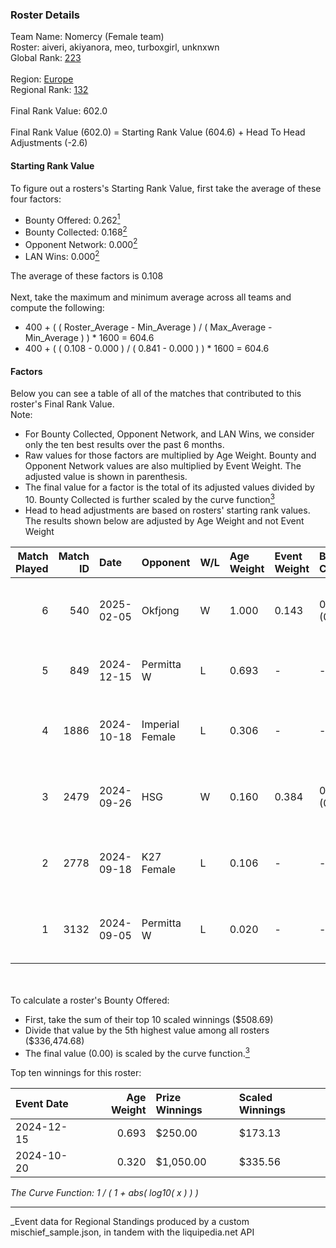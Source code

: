 ### Roster Details<br />
Team Name: Nomercy (Female team)<br />
Roster: aiveri, akiyanora, meo, turboxgirl, unknxwn<br />
Global Rank: [223](../../standings_global_2025_03_01.md)<br />
<br />
Region: [Europe]( ../../standings_europe_2025_03_01.md)<br />
Regional Rank: [132]( ../../standings_europe_2025_03_01.md)<br />
<br />
Final Rank Value:  602.0<br />
<br />
Final Rank Value (602.0) = Starting Rank Value (604.6) + Head To Head Adjustments (-2.6)<br />

#### Starting Rank Value<br />
To figure out a rosters's Starting Rank Value, first take the average of these four factors:<br />
- Bounty Offered: 0.262[<sup>1</sup>](#table2)
- Bounty Collected: 0.168[<sup>2</sup>](#table1)
- Opponent Network: 0.000[<sup>2</sup>](#table1)
- LAN Wins: 0.000[<sup>2</sup>](#table1)

The average of these factors is 0.108<br />
<br />
Next, take the maximum and minimum average across all teams and compute the following:<br />
- 400 + ( ( Roster_Average - Min_Average ) / ( Max_Average - Min_Average ) ) * 1600 = 604.6
- 400 + ( ( 0.108 - 0.000 ) / ( 0.841 - 0.000 ) ) * 1600 = 604.6


#### Factors<br />
Below you can see a table of all of the matches that contributed to this roster's Final Rank Value.<br />
Note:<br />

- For Bounty Collected, Opponent Network, and LAN Wins, we consider only the ten best results over the past 6 months.
- Raw values for those factors are multiplied by Age Weight. Bounty and Opponent Network values are also multiplied by Event Weight. The adjusted value is shown in parenthesis.
- The final value for a factor is the total of its adjusted values divided by 10. Bounty Collected is further scaled by the curve function[<sup>3</sup>](#curveFunction)
- Head to head adjustments are based on rosters' starting rank values. The results shown below are adjusted by Age Weight and not Event Weight
<span id="table1"></span><br />


| Match Played | Match ID | Date       | Opponent        | W/L | Age Weight | Event Weight | Bounty Collected | Opponent Network | LAN Wins  | H2H Adj. | Roster                                      |
| -: | -: | :- | :- | :- | :- | :- | :- | :- | :- | -: | :- |
|            6 |      540 | 2025-02-05 | Okfjong         | W   | 1.000      | 0.143        | 0.000 (0.000)    | 0.000 (0.000)    | 0 (0.000) |     7.68 | aiveri, akiyanora, meo, turboxgirl, unknxwn |
|            5 |      849 | 2024-12-15 | Permitta W      | L   | 0.693      | -            | -                | -                | -         |   -10.35 | akiyanora, ayaka, Ellie, meo, unknxwn       |
|            4 |     1886 | 2024-10-18 | Imperial Female | L   | 0.306      | -            | -                | -                | -         |    -0.92 | akiyanora, amore, meo, Miley, unknxwn       |
|            3 |     2479 | 2024-09-26 | HSG             | W   | 0.160      | 0.384        | 0.002 (0.000)    | 0.032 (0.002)    | 0 (0.000) |     2.69 | akiyanora, amore, meo, Miley, unknxwn       |
|            2 |     2778 | 2024-09-18 | K27 Female      | L   | 0.106      | -            | -                | -                | -         |    -1.42 | akiyanora, amore, meo, Miley, unknxwn       |
|            1 |     3132 | 2024-09-05 | Permitta W      | L   | 0.020      | -            | -                | -                | -         |    -0.29 | akiyanora, amore, meo, Miley, unknxwn       |

<br />
<span id="table2"></span><br />
To calculate a roster's Bounty Offered:<br />

- First, take the sum of their top 10 scaled winnings ($508.69)
- Divide that value by the 5th highest value among all rosters ($336,474.68)
- The final value (0.00) is scaled by the curve function.[<sup>3</sup>](#curveFunction)

Top ten winnings for this roster:<br />

| Event Date | Age Weight | Prize Winnings | Scaled Winnings |
| :- | -: | :- | :- |
| 2024-12-15 |      0.693 | $250.00        | $173.13         |
| 2024-10-20 |      0.320 | $1,050.00      | $335.56         |


<span id="curveFunction"></span>_The Curve Function: 1 / ( 1 + abs( log10( x ) ) )_<br />

---
_Event data for Regional Standings produced by a custom mischief_sample.json, in tandem with the liquipedia.net API<br />
